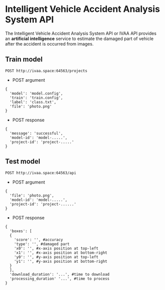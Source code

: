 
# Intelligent Vehicle Accident Analysis System API #
The Intelligent Vehicle Accident Analysis System API or IVAA API provides an **artificial intelligence** service to estimate the damaged part of vehicle after the accident is occurred from images.

## Train model ##
```
POST http://ivaa.space:64563/projects
```
* POST argument
```
{
  'model': 'model.config',
  'train': 'train.config',
  'label': 'class.txt',
  'file': 'photo.png'
}
```
* POST response
```
{
  'message': 'successful',
  'model-id': 'model-.....',
  'project-id': 'project-.....'
}
```


## Test model ##
```
POST http://ivaa.space:64563/api
```
* POST argument
```
{
  'file': 'photo.png',
  'model-id': 'model-.....',
  'project-id': 'project-......'
}
```
* POST response
```
{
  'boxes': [
  {
    'score': '', #accuracy
    'type': '', #damaged part
    'x0': '', #x-axis position at top-left
    'x1': '', #x-axis position at bottom-right
    'y0': '', #y-axis position at top-left
    'y1': '', #y-axis position at bottom-right
  }
  ],
  'download_duration': '...', #time to download
  'processing_duration' '...', #time to process
}
```
